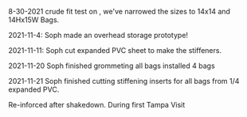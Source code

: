 8-30-2021
crude fit test on , we've narrowed the sizes to 14x14 and 14Hx15W Bags.

2021-11-4:
Soph made an overhead storage prototype!

2021-11-11:
Soph cut expanded PVC sheet to make the stiffeners.

2021-11-20
Soph finished grommeting all bags
installed 4 bags

2021-11-21
Soph finished cutting stiffening inserts for all bags from 1/4 expanded PVC.

Re-inforced after shakedown. During first Tampa Visit

